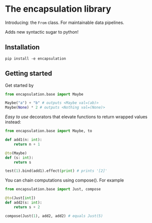 # The encapsulation library

Introducing: the `From` class.
For maintainable data pipelines.

Adds new syntactic sugar to python!

## Installation

`pip install -e encapsulation`

## Getting started

Get started by

```python
from encapsulation.base import Maybe

Maybe("a") + "b" # outputs <Maybe val=(ab)>
Maybe(None) * 2 # outputs <Nothing val=(None)>
```

_Easy to use_ decorators that elevate functions to return wrapped values instead:

```python
from encapsulation.base import Maybe, to

def add1(n: int):
    return n + 1

@to(Maybe)
def (s: int):
    return s

test(1).bind(add1).effect(print) # prints '[2]'
```

You can chain computations using compose(). For example

```python
from encapsulation.base import Just, compose

@to(Just[int])
def add2(s: int):
    return s + 2

compose(Just(1), add2, add2) # equals Just(5)
```
